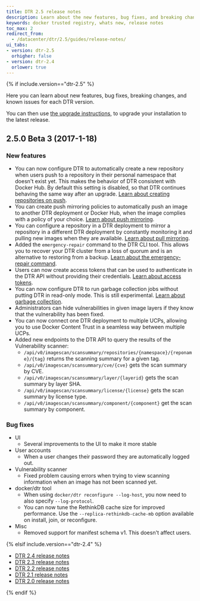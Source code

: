 ```yaml
---
title: DTR 2.5 release notes
description: Learn about the new features, bug fixes, and breaking changes for Docker Trusted Registry
keywords: docker trusted registry, whats new, release notes
toc_max: 2
redirect_from:
  - /datacenter/dtr/2.5/guides/release-notes/
ui_tabs:
- version: dtr-2.5
  orhigher: false
- version: dtr-2.4
  orlower: true
---
```

{% if include.version=="dtr-2.5" %}

Here you can learn about new features, bug fixes, breaking changes, and
known issues for each DTR version.

You can then use [the upgrade instructions](admin/upgrade.md),
to upgrade your installation to the latest release.

## 2.5.0 Beta 3 (2017-1-18)

### New features

* You can now configure DTR to automatically create a new repository when
users push to a repository in their personal namespace that doesn't exist yet.
This makes the behavior of DTR consistent with Docker Hub. By default this
setting is disabled, so that DTR continues behaving the same way after an upgrade.
[Learn about creating repositories on push](https://beta.docs.docker.com/ee/dtr/admin/configure/allow-creation-on-push/).
* You can create push mirroring policies to automatically push an image to
another DTR deployment or Docker Hub, when the image complies with a policy
of your choice.
[Learn about push mirroring](https://beta.docs.docker.com/ee/dtr/user/promotion-policies/push-mirror/).
* You can configure a repository in a DTR deployment to mirror a repository
in a different DTR deployment by constantly monitoring it and pulling new
images when they are available.
[Learn about pull mirroring](https://beta.docs.docker.com/ee/dtr/user/promotion-policies/pull-mirror/).
* Added the `emergency-repair` command to the DTR CLI tool. This allows you to
recover your DTR cluster from a loss of quorum and is an alternative to
restoring from a backup.
[Learn about the emergency-repair command](https://beta.docs.docker.com/ee/dtr/admin/disaster-recovery/repair-a-cluster/).
* Users can now create access tokens that can be used to authenticate in the
DTR API without providing their credentials.
[Learn about access tokens](https://beta.docs.docker.com/ee/dtr/user/access-tokens/).
* You can now configure DTR to run garbage collection jobs without putting DTR
in read-only mode. This is still experimental.
[Learn about garbage collection](https://beta.docs.docker.com/ee/dtr/admin/configure/garbage-collection/).
* Administrators can hide vulnerabilities in given image layers if they
know that the vulnerability has been fixed.
* You can now connect one DTR deployment to multiple UCPs, allowing you to
use Docker Content Trust in a seamless way between multiple UCPs.
* Added new endpoints to the DTR API to query the results of the Vulnerability
scanner:
  * `/api/v0/imagescan/scansummary/repositories/{namespace}/{reponame}/{tag}` returns
  the scanning summary for a given tag.
  * `/api/v0/imagescan/scansummary/cve/{cve}` gets the scan summary by CVE.
  * `/api/v0/imagescan/scansummary/layer/{layerid}` gets the scan summary by layer SHA.
  * `/api/v0/imagescan/scansummary/license/{license}` gets the scan summary by
  license type.
  * `/api/v0/imagescan/scansummary/component/{component}` get the scan summary by
  component.

### Bug fixes

* UI
  * Several improvements to the UI to make it more stable
* User accounts
  * When a user changes their password they are automatically logged out.
* Vulnerability scanner
  * Fixed problem causing errors when trying to view scanning information when
an image has not been scanned yet.
* docker/dtr tool
  * When using `docker/dtr reconfigure --log-host`, you now need to also
specify `--log-protocol`.
  * You can now tune the RethinkDB cache size for improved performance. Use the
  `--replica-rethinkdb-cache-mb` option available on install, join, or reconfigure.
* Misc
  * Removed support for manifest schema v1. This doesn't  affect users.

{% elsif include.version=="dtr-2.4" %}

- [DTR 2.4 release notes](/datacenter/dtr/2.4/guides/release-notes.md)
- [DTR 2.3 release notes](/datacenter/dtr/2.3/guides/release-notes.md)
- [DTR 2.2 release notes](/datacenter/dtr/2.2/guides/release-notes/index.md)
- [DTR 2.1 release notes](/datacenter/dtr/2.1/guides/release-notes.md)
- [DTR 2.0 release notes](/datacenter/dtr/2.0/release-notes/index.md)

{% endif %}
